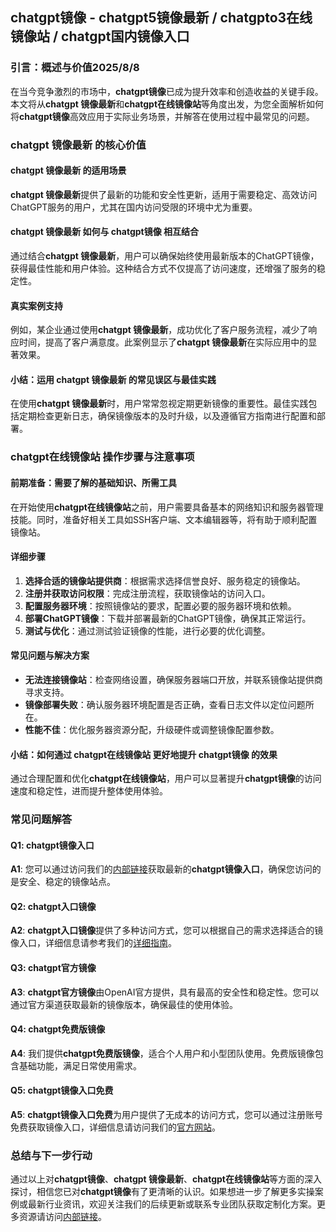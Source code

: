 ## chatgpt镜像 - chatgpt5镜像最新 / chatgpto3在线镜像站 / chatgpt国内镜像入口
### 引言：概述与价值2025/8/8

在当今竞争激烈的市场中，**chatgpt镜像**已成为提升效率和创造收益的关键手段。本文将从**chatgpt 镜像最新**和**chatgpt在线镜像站**等角度出发，为您全面解析如何将**chatgpt镜像**高效应用于实际业务场景，并解答在使用过程中最常见的问题。

### chatgpt 镜像最新 的核心价值

#### chatgpt 镜像最新 的适用场景

**chatgpt 镜像最新**提供了最新的功能和安全性更新，适用于需要稳定、高效访问ChatGPT服务的用户，尤其在国内访问受限的环境中尤为重要。

#### chatgpt 镜像最新 如何与 chatgpt镜像 相互结合

通过结合**chatgpt 镜像最新**，用户可以确保始终使用最新版本的ChatGPT镜像，获得最佳性能和用户体验。这种结合方式不仅提高了访问速度，还增强了服务的稳定性。

#### 真实案例支持

例如，某企业通过使用**chatgpt 镜像最新**，成功优化了客户服务流程，减少了响应时间，提高了客户满意度。此案例显示了**chatgpt 镜像最新**在实际应用中的显著效果。

#### 小结：运用 chatgpt 镜像最新 的常见误区与最佳实践

在使用**chatgpt 镜像最新**时，用户常常忽视定期更新镜像的重要性。最佳实践包括定期检查更新日志，确保镜像版本的及时升级，以及遵循官方指南进行配置和部署。

### chatgpt在线镜像站 操作步骤与注意事项

#### 前期准备：需要了解的基础知识、所需工具

在开始使用**chatgpt在线镜像站**之前，用户需要具备基本的网络知识和服务器管理技能。同时，准备好相关工具如SSH客户端、文本编辑器等，将有助于顺利配置镜像站。

#### 详细步骤

1. **选择合适的镜像站提供商**：根据需求选择信誉良好、服务稳定的镜像站。
2. **注册并获取访问权限**：完成注册流程，获取镜像站的访问入口。
3. **配置服务器环境**：按照镜像站的要求，配置必要的服务器环境和依赖。
4. **部署ChatGPT镜像**：下载并部署最新的ChatGPT镜像，确保其正常运行。
5. **测试与优化**：通过测试验证镜像的性能，进行必要的优化调整。

#### 常见问题与解决方案

- **无法连接镜像站**：检查网络设置，确保服务器端口开放，并联系镜像站提供商寻求支持。
- **镜像部署失败**：确认服务器环境配置是否正确，查看日志文件以定位问题所在。
- **性能不佳**：优化服务器资源分配，升级硬件或调整镜像配置参数。

#### 小结：如何通过 chatgpt在线镜像站 更好地提升 chatgpt镜像 的效果

通过合理配置和优化**chatgpt在线镜像站**，用户可以显著提升**chatgpt镜像**的访问速度和稳定性，进而提升整体使用体验。

### 常见问题解答

#### Q1: chatgpt镜像入口

**A1**: 您可以通过访问我们的[内部链接](https://soruxgpt.top/282.html)获取最新的**chatgpt镜像入口**，确保您访问的是安全、稳定的镜像站点。

#### Q2: chatgpt入口镜像

**A2**: **chatgpt入口镜像**提供了多种访问方式，您可以根据自己的需求选择适合的镜像入口，详细信息请参考我们的[详细指南](https://soruxgpt.top/282.html)。

#### Q3: chatgpt官方镜像

**A3**: **chatgpt官方镜像**由OpenAI官方提供，具有最高的安全性和稳定性。您可以通过官方渠道获取最新的镜像版本，确保最佳的使用体验。

#### Q4: chatgpt免费版镜像

**A4**: 我们提供**chatgpt免费版镜像**，适合个人用户和小型团队使用。免费版镜像包含基础功能，满足日常使用需求。

#### Q5: chatgpt镜像入口免费

**A5**: **chatgpt镜像入口免费**为用户提供了无成本的访问方式，您可以通过注册账号免费获取镜像入口，详细信息请访问我们的[官方网站](https://soruxgpt.top/282.html)。

### 总结与下一步行动

通过以上对**chatgpt镜像**、**chatgpt 镜像最新**、**chatgpt在线镜像站**等方面的深入探讨，相信您已对**chatgpt镜像**有了更清晰的认识。如果想进一步了解更多实操案例或最新行业资讯，欢迎关注我们的后续更新或联系专业团队获取定制化方案。更多资源请访问[内部链接](https://soruxgpt.top/282.html)。


